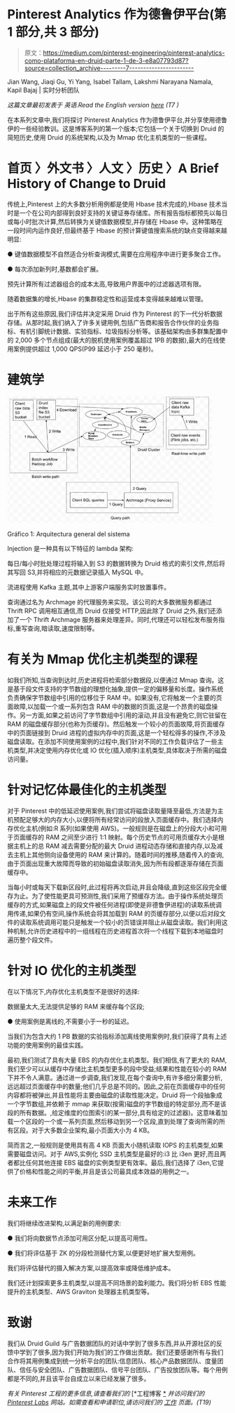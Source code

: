 # Pinterest Analytics 作为德鲁伊平台(第 1 部分,共 3 部分)

> 原文：<https://medium.com/pinterest-engineering/pinterest-analytics-como-plataforma-en-druid-parte-1-de-3-e8a07793d87?source=collection_archive---------7----------------------->

Jian Wang, Jiaqi Gu, Yi Yang, Isabel Tallam, Lakshmi Narayana Namala, Kapil Bajaj | 实时分析团队

*这篇文章最初发表于 英语.Read the English version* [*here*](/pinterest-engineering/pinterests-analytics-as-a-platform-on-druid-part-1-of-3-9043776b7b76) *(T7 )*

在本系列文章中,我们将探讨 Pinterest Analytics 作为德鲁伊平台,并分享使用德鲁伊的一些经验教训。这是博客系列的第一个版本;它包括一个关于切换到 Druid 的简短历史,使用 Druid 的系统架构,以及为 Mmap 优化主机类型的一些课程。

# 首页 〉外文书 〉人文 〉历史 〉A Brief History of Change to Druid

传统上,Pinterest 上的大多数分析用例都是使用 Hbase 技术完成的,Hbase 技术当时是一个在公司内部得到良好支持的关键证券存储库。所有报告指标都预先以每日或每小时批次计算,然后转换为关键值数据模型,并存储在 Hbase 中。这种策略在一段时间内运作良好,但最终基于 Hbase 的预计算键值搜索系统的缺点变得越来越明显:

● 键值数据模型不自然适合分析查询模式,需要在应用程序中进行更多聚合工作。

● 每次添加新列时,基数都会扩展。

预先计算所有过滤器组合的成本太高,导致用户界面中的过滤器选项有限。

随着数据集的增长,Hbase 的集群稳定性和运营成本变得越来越难以管理。

出于所有这些原因,我们评估并决定采用 Druid 作为 Pinterest 的下一代分析数据存储。从那时起,我们纳入了许多关键用例,包括广告商和报告合作伙伴的业务指标、有机引脚统计数据、实验指标、垃圾指标分析等。该基础架构由多群集配置中的 2,000 多个节点组成(最大的脱机使用案例覆盖超过 1PB 的数据),最大的在线使用案例提供超过 1,000 QPS(P99 延迟小于 250 毫秒)。

# 建筑学

![](img/454c259147bc6e46eff8bd1e9fde5886.png)

Gráfico 1: Arquitectura general del sistema

Injection 是一种具有以下特征的 lambda 架构:

每日/每小时批处理过程将输入到 S3 的数据转换为 Druid 格式的索引文件,然后将其写回 S3,并将相应的元数据记录插入 MySQL 中。

流进程使用 Kafka 主题,其中上游客户端服务实时放置事件。

查询通过名为 Archmage 的代理服务来实现。该公司的大多数微服务都通过 Thrift RPC 调用相互通信,而 Druid 仅接受 HTTP,因此除了 Druid 之外,我们还添加了一个 Thrift Archmage 服务器来处理差异。同时,代理还可以轻松发布服务指标,重写查询,暗读取,速度限制等。

# 有关为 Mmap 优化主机类型的课程

如我们所知,当查询到达时,历史进程将检索部分数据段,以便通过 Mmap 查询。这是基于段文件支持的字节数组的理想化抽象,提供一定的偏移量和长度。操作系统负责确保字节数组中引用的位移位于 RAM 中。如果没有,它将触发一个主要的页面故障,以加载一个或一系列包含 RAM 中的数据的页面,这是一个昂贵的磁盘操作。另一方面,如果之前访问了字节数组中引用的滚动,并且没有避免它,则它驻留在 RAM 的磁盘缓存部分(也称为页缓存)。然后触发一个较小的页面故障,将页面缓存中的页面链接到 Druid 进程的虚拟内存中的页面,这是一个轻松得多的操作,不涉及磁盘读取。在添加不同使用案例的过程中,我们针对不同的工作负载评估了一些主机类型,并决定使用内存优化或 IO 优化(插入顺序)主机类型,具体取决于所需的磁盘访问量。

# 针对记忆体最佳化的主机类型

对于 Pinterest 中的低延迟使用案例,我们尝试将磁盘读取量降至最低,方法是为主机预配足够大的内存大小,以便将所有经常访问的段放入页面缓存中。我们选择内存优化主机(例如:R 系列(如果使用 AWS)。一般规则是在磁盘上的分段大小和可用于页面缓存的 RAM 之间至少进行 1:1 映射。每个历史节点的可用页缓存大小是根据主机上的总 RAM 减去需要分配的最大 Druid 进程动态存储和直接内存,以及减去主机上其他侧向设备使用的 RAM 来计算的。随着时间的推移,随着传入的查询,由于页面出现重大故障而导致的初始磁盘读取消失,因为所有段都逐渐存储在页面缓存中。

当每小时或每天下载新区段时,此过程将再次启动,并且会降级,直到这些区段完全缓存为止。为了使性能更具可预测性,我们采用了预缓存方法。由于操作系统处理页缓存的方式,如果磁盘上的段文件被任何进程(即使是非德鲁伊进程)的读取系统调用传递,如果仍有空间,操作系统会将其加载到 RAM 的页缓存部分,以便以后对段文件的读取系统调用可能只是触发一个较小的页错误并阻止从磁盘读取。我们利用这种机制,允许历史进程中的一组线程在历史进程首次将一个线程下载到本地磁盘时遍历整个段文件。

# 针对 IO 优化的主机类型

在以下情况下,内存优化主机类型不是很好的选择:

数据量太大,无法提供足够的 RAM 来缓存每个区段;

● 使用案例是离线的,不需要小于一秒的延迟。

当我们为包含大约 1 PB 数据的实验指标添加离线使用案例时,我们获得了具有上述功能的使用案例的最佳实践。

最初,我们测试了具有大量 EBS 的内存优化主机类型。我们相信,有了更大的 RAM,我们至少可以从缓存中存储比主机类型更多的段中受益;结果和性能在较小的 RAM 下并不令人满意。通过进一步调查,我们发现,在每个查询中,有许多细分需要分析,远远超过页面缓存中的数量;他们几乎总是不同的。因此,之前在页面缓存中的任何内容都将被弹出,并且性能将主要由磁盘的读取性能决定。Druid 将一个段抽象成一个字节数组,并依赖于 mmap 来获取(按需)磁盘的字节数组的特定部分,而不是该段的所有数据。,给定维度的位图索引的某一部分,具有给定的过滤器)。这意味着加载一个区段的一个或一系列页面,然后移动到另一个区段,直到处理了查询所需的所有区段。对于大多数企业架构,最小页面大小为 4 KB。

简而言之,一般规则是使用具有高 4 KB 页面大小随机读取 IOPS 的主机类型,如果需要磁盘访问。对于 AWS,实例化 SSD 主机类型是最好的:i3 比 i3en 更好,而且两者都比任何其他连接 EBS 磁盘的实例类型更有效率。最后,我们选择了 i3en,它提供了价格和性能之间的平衡,并且是该公司最具成本效益的用例之一。

# 未来工作

我们将继续改进架构,以满足新的用例要求:

● 我们将向数据节点添加可用区分配,以提高可用性。

● 我们将评估基于 ZK 的分段检测替代方案,以便更好地扩展大型用例。

我们将评估替代的摄入解决方案,以提高效率或降低维护成本。

我们还计划探索更多主机类型,以提高不同场景的盈利能力。我们将分析 EBS 性能提升的主机类型、AWS Graviton 处理器主机类型等。

# 致谢

我们从 Druid Guild 与广告数据团队的对话中学到了很多东西,并从开源社区的反馈中学到了很多,因为我们开始为我们的工作做出贡献。我们还要感谢所有与我们合作将其用例集成到统一分析平台的团队:信息团队、核心产品数据团队、度量团队、信任与安全团队、广告数据团队、信号平台团队、广告投放团队等。每个用例都是不同的,并且该平台自成立以来已经发展了很多。

*有关 Pinterest 工程的更多信息,请查看我们的* [*工程博客 [*](https://medium.com/pinterest-engineering) *并访问我们的* [*Pinterest Labs*](https://www.pinterestlabs.com/?utm_source=medium&utm_medium=blog-article-post&utm_campaign=wang-et-al-december-9-2021&utm_content=spanish) *网站。如需查看和申请职位,请访问我们的* [*工作*](https://www.pinterestcareers.com/?utm_source=medium&utm_medium=blog-article-post&utm_campaign=wang-et-al-december-9-2021&utm_content=spanish) *页面。(T19)*